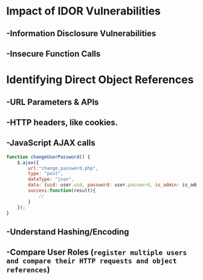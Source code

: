 
# Impact of IDOR Vulnerabilities

## -Information Disclosure Vulnerabilities
## -Insecure Function Calls



# Identifying Direct Object References


## -URL Parameters & APIs

## -HTTP headers, like cookies.

## -JavaScript AJAX calls

```javascript
function changeUserPassword() {
    $.ajax({
        url:"change_password.php",
        type: "post",
        dataType: "json",
        data: {uid: user.uid, password: user.password, is_admin: is_admin},
        success:function(result){
            //
        }
    });
}
```

## -Understand Hashing/Encoding

## -Compare User Roles (`register multiple users and compare their HTTP requests and object references`)


